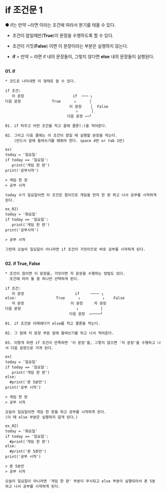 # if 조건문 1
● if는 만약 ~라면 이라는 조건에 따라서 분기를 태울 수 있다.
* 조건이 참일때만(**True**)이 문장을 수행하도록 할 수 있다.
* 조건이 거짓(**False**) 이면 이 문장이라는 부분은 실행하지 않는다.

* **if** = 만약 ~ 라면 if 내의 문장들이, 그렇지 않다면 **else** 내의 문장들이 실행된다.
##
**01. if**
```
* 코드로 나타내면 이 형태로 쓸 수 있다.

if 조건:                       
   이 문장                      if  ─── ┐
다음 문장              True      ↓      │ 
                             이 문장    │  False
                                ↓      │
                            다음 문장 ←─┘

01. if 띄우고 어떤 조건을 적고 끝에 콜론(:)을 적어준다.

02. 그리고 다음 줄에는 이 조건이 참일 때 실행할 문장을 적는다.
    (반드시 앞에 들여쓰기를 해줘야 한다. space 4번 or tab 1번)
```
``` 
ex)
today = '일요일'
if today == '일요일':
   print('게임 한 판')
print('공부시작')

> 게임 한 판
> 공부 시작

today 수가 일요일이면 이 조건은 참이므로 게임을 먼저 한 판 하고 나서 공부를 시작하게 된다.

ex_02)
today = '화요일'
if today == '일요일':
   print('게임 한 판')
print('공부시작')

> 공부 시작

그런데 오늘이 일요일이 아니라면 if 조건이 거짓이므로 바로 공부를 시작하게 된다.
```
##
**02. if True, False**
```
* 조건이 참이면 이 문장을, 거짓이면 저 문장을 수행하는 방법도 있다.
  조건에 따라 둘 중 하나만 선택하게 된다.

if 조건:
   이 문장                       if     ──── ┐
else:                  True      ↓          ↓    False
   저 문장                     이 문장     저 문장
다음 문장                         ↓          │
                             다음 문장  ←────┘

01. if 조건문 아래에다가 else를 적고 콜론을 적는다.

02. 그 밑에 저 문장 부분 앞에 들여쓰기를 하고 나서 적어준다.

03. 이렇게 하면 if 조건이 만족하면 '이 문장'을, 그렇지 않으면 '저 문장'을 수행하고 나서 다음 문장으로 가게 된다.
```
```
ex)
today = '일요일'
if today == '일요일':
   print('게임 한 판')
else:
  #print('폰 5분만')
print('공부 시작')

> 게임 한 판
> 공부 시작

오늘이 일요일이면 게임 한 판을 하고 공부를 시작하게 된다.
(이 때 else 부분은 실행하지 않게 된다.)

ex_02)
today = '화요일'
if today == '일요일':
  #print('게임 한 판')
else:
  #print('폰 5분만')
print('공부 시작')

> 폰 5분만
> 공부 시작

오늘이 일요일이 아니라면 '게임 한 판' 부분이 무시되고 else 부분이 실행되어서 폰 5분 하고 나서 공부를 시작하게 된다.
```

